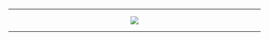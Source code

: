 
***
<div align="center">
<a href="https://github.com/danujaya2006"><img src="https://capsule-render.vercel.app/api?type=transparent&fontColor=650ee5&text=HI+I+𝙰𝙼+DANUJAYA+DAHAM&height=150&fontSize=65&desc=ＷＥＬＣＯＭＥ+ＴＯ+ＭＹ+ＰＲＯＦＩＬＥ&descAlignY=75&descAlign=70"></a></div>


***
